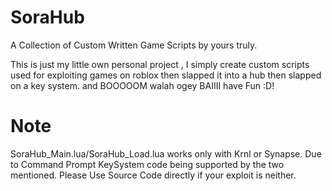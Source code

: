 # SoraHub
A Collection of Custom Written Game Scripts by yours truly.

This is just my little own personal project , I simply create custom scripts used for exploiting games on roblox then slapped it into a hub then slapped on a key system. and BOOOOOM walah ogey BAIIII have Fun :D!
# Note
SoraHub_Main.lua/SoraHub_Load.lua works only with Krnl or Synapse. Due to Command Prompt KeySystem code being supported by the two mentioned. Please Use Source Code directly if your exploit is neither.
